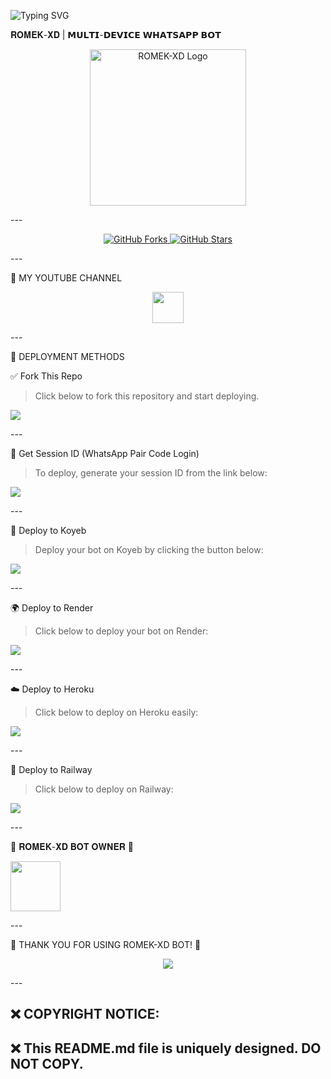 ![Typing SVG](https://readme-typing-svg.demolab.com?font=Ribeye&size=50&pause=1000&color=3F00FF&center=true&width=900&height=100&lines=𝐑𝐎𝐌𝐄𝐊%20-𝐗𝐃;%20𝗠𝗨𝗟𝗧𝗜-𝗗𝗘𝗩𝗜𝗖𝗘%20𝗪𝗛𝗔𝗧𝗦𝗔𝗣𝗣%20𝗕𝗢𝗧;%20𝗗𝗘𝗩𝗘𝗟𝗢𝗣𝗘𝗗%20𝗕𝗬%20𝐑𝐎𝐌𝐄𝐊%20𝐗𝐃..💖)
<p align="center">


𝐑𝐎𝐌𝐄𝐊-𝐗𝐃 | 𝗠𝗨𝗟𝗧𝗜-𝗗𝗘𝗩𝗜𝗖𝗘 𝗪𝗛𝗔𝗧𝗦𝗔𝗣𝗣 𝗕𝗢𝗧

<p align="center">
  <img src="https://files.catbox.moe/119585.jpg" width="250" alt="ROMEK-XD Logo"/>
</p>
---

<p align="center">
  <a href="https://github.com/ROMEKTRICKS/ROMEK-XD/fork">
    <img src="https://img.shields.io/github/forks/ROMEKTRICKS/ROMEK-XD?label=Forks&style=social" alt="GitHub Forks">
  </a>
  <a href="https://github.com/ROMEKTRICKS/ROMEK-XD/stargazers">
    <img src="https://img.shields.io/github/stars/ROMEKTRICKS/ROMEK-XD?style=social" alt="GitHub Stars">
  </a>
</p>
---

🎥 MY YOUTUBE CHANNEL

<p align="center">
  <a href="https://youtube.com/@romek-xd9">
    <img src="https://telegra.ph/file/eebe86c26e98ffeae39ea.jpg" width="50">
  </a>
</p>
---

🚀 DEPLOYMENT METHODS

✅ Fork This Repo

> Click below to fork this repository and start deploying.



<p align="left">
  <a href="https://github.com/ROMEKTRICKS/ROMEK-XD/fork">
    <img src="https://img.shields.io/badge/Fork%20This%20Repo-000000?style=for-the-badge&logo=github&logoColor=white"/>
  </a>
</p>
---

🔑 Get Session ID (WhatsApp Pair Code Login)

> To deploy, generate your session ID from the link below:



<p align="left">
  <a href="https://moral-nert-romektricks-a02cb369.koyeb.app/?">
    <img src="https://img.shields.io/badge/%F0%9F%9A%80%20GET%20PAIR%20CODE%20WEB-ffcc00?style=for-the-badge"/>
  </a>
</p>
---

🚀 Deploy to Koyeb

> Deploy your bot on Koyeb by clicking the button below:



<p align="left">
  <a href="https://app.koyeb.com/deploy?name=romek-xd&type=git&repository=ROMEKTRICKS%2FROMEK-XD&branch=main&builder=dockerfile&env%5BAUTO_STATUS_REPLY%5D=true&env%5BSESSION_ID%5D=&env%5BAUTO_STATUS_SEEN%5D=true&env%5BAUTO_REACT%5D=true&ports=8000%3Bhttp%3B%2F">
    <img src="https://img.shields.io/badge/Deploy%20to%20Koyeb-0066ff?style=for-the-badge&logo=koyeb&logoColor=white"/>
  </a>
</p>
---

🌍 Deploy to Render

> Click below to deploy your bot on Render:



<p align="left">
  <a href="https://dashboard.render.com/">
    <img src="https://img.shields.io/badge/Deploy%20to%20Render-009688?style=for-the-badge&logo=render&logoColor=white"/>
  </a>
</p>
---

☁️ Deploy to Heroku

> Click below to deploy on Heroku easily:



<p align="left">
  <a href="https://dashboard.heroku.com/new?template=https://github.com/ROMEKTRICKS/ROMEK-XD">
    <img src="https://img.shields.io/badge/Deploy%20to%20Heroku-6762a6?style=for-the-badge&logo=heroku&logoColor=white"/>
  </a>
</p>
---

🚆 Deploy to Railway

> Click below to deploy on Railway:



<p align="left">
  <a href="https://railway.app/new/template?template=https://github.com/ROMEKTRICKS/ROMEK-XD">
    <img src="https://img.shields.io/badge/Deploy%20to%20Railway-ff5733?style=for-the-badge&logo=railway&logoColor=white"/>
  </a>
</p>
---

👑 𝐑𝐎𝐌𝐄𝐊-𝐗𝐃 𝐁𝐎𝐓 𝐎𝐖𝐍𝐄𝐑 👨

<p align="left">
  <a href="https://github.com/ROMEKTRICKS/">
    <img src="https://files.catbox.moe/fgpxbl.jpg" width="80" height="80">
  </a>
</p>
---

🎉 THANK YOU FOR USING ROMEK-XD BOT! 🎉

<p align="center">
  <a href="https://git.io/typing-svg">
    <img src="https://readme-typing-svg.demolab.com?font=EB+Garamond&weight=800&size=28&duration=4000&pause=1000&random=false&width=435&lines=THANKS+ALL+USE;MY+BOT+ROMEK-XD">
  </a>
</p>
---

## ❌ COPYRIGHT NOTICE:

## ❌ This README.md file is uniquely designed. DO NOT COPY.
